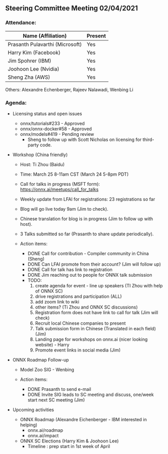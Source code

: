 ## Steering Committee Meeting 02/04/2021

### Attendance:

| Name (Affiliation)              | Present  |
| ------------------------------- | -------- |
| Prasanth Pulavarthi (Microsoft) | Yes      |
| Harry Kim (Facebook)            | Yes      |
| Jim Spohrer (IBM)               | Yes      |
| Joohoon Lee (Nvidia)            | Yes      |
| Sheng Zha (AWS)                 | Yes      |

Others: Alexandre Echenberger, Rajeev Nalawadi, Wenbing Li

### Agenda:

* Licensing status and open issues
    * onnx/tutorials#233 - Approved
    * onnx/onnx-docker#58 - Approved
    * onnx/models#419 - Pending review
        * Sheng to follow up with Scott Nicholas on licensing for third-party code.

* Workshop (China friendly)
    * Host: Ti Zhou (Baidu)
    * Time: March 25 8-11am CST (March 24 5-8pm PDT)
    * Call for talks in progress (MSFT form): https://onnx.ai/meetups/call_for_talks
    * Weekly update from LFAI for registrations: 23 registrations so far
    * Blog will go live today 9am (Jim to check).
    * Chinese translation for blog is in progress (Jim to follow up with host).
    * 3 Talks submitted so far (Prasanth to share update periodically).

    * Action items:
        * DONE Call for contribution - Compiler community in China (Sheng)
        * DONE Can LFAI promote from their account? (Jim will follow up)
        * DONE Call for talk has link to registration
        * DONE Jim reaching out to people for ONNX talk submission
        * TODO:
            1. create agenda for event - line up speakers (TI Zhou with help of ONNX SC)
            1. drive registrations and participation (ALL)
            1. add zoom link to wiki
            1. other items? (Ti Zhou and ONNX SC discussions)
            1. Registration form does not have link to call for talk (Jim will check)
            1. Recruit local Chinese companies to present
            1. Talk submission form in Chinese (Translated in each field) (Jim)
            1. Landing page for workshops on onnx.ai (nicer looking website) - Harry
            1. Promote event links in social media (Jim)

* ONNX Roadmap Follow-up
    * Model Zoo SIG - Wenbing

    * Action items:
        * DONE Prasanth to send e-mail
        * DONE Invite SIG leads to SC meeting and discuss, one/week start next SC meeting (Jim)

* Upcoming activities
     * ONNX Roadmap (Alexandre Eichenberger - IBM interested in helping)
        * onnx.ai/roadmap
        * onnx.ai/impact
     * ONNX SC Elections (Harry Kim & Joohoon Lee)
        * Timeline : prep start in 1st week of April
